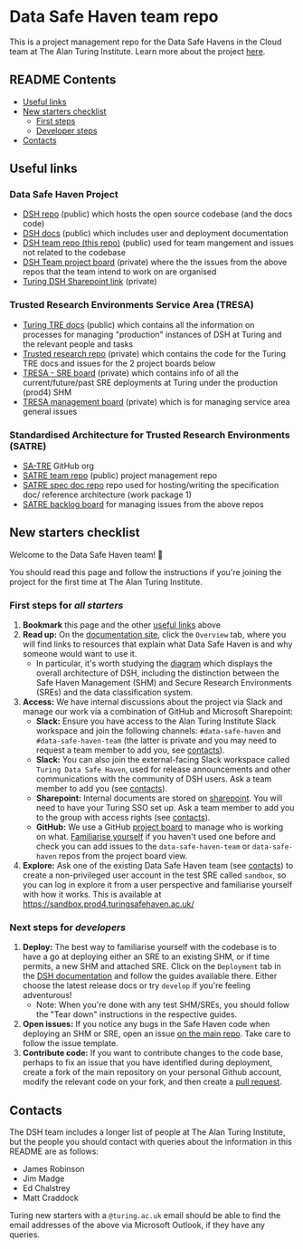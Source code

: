 # Data Safe Haven team repo

This is a project management repo for the Data Safe Havens in the Cloud team at The Alan Turing Institute. Learn more about the project [here](https://www.turing.ac.uk/research/research-projects/data-safe-havens-cloud).

## README Contents

- [Useful links](#useful-links)
- [New starters checklist](#new-starters-checklist)
    - [First steps](#first-steps-for-all-starters)
    - [Developer steps](#next-steps-for-developers)
- [Contacts](#contacts)

## Useful links

### Data Safe Haven Project

- [DSH repo](https://github.com/alan-turing-institute/data-safe-haven) (public) which hosts the open source codebase (and the docs code)
- [DSH docs](https://alan-turing-institute.github.io/data-safe-haven/) (public) which includes user and deployment documentation
- [DSH team repo (this repo)](https://github.com/alan-turing-institute/data-safe-haven-team) (public) used for team mangement and issues not related to the codebase
- [DSH Team project board](https://github.com/orgs/alan-turing-institute/projects/40/views/1) (private) where the the issues from the above repos that the team intend to work on are organised
- [Turing DSH Sharepoint link](https://thealanturininstitute.sharepoint.com/sites/SafeHaven) (private)

### Trusted Research Environments Service Area (TRESA)

- [Turing TRE docs](https://alan-turing-institute.github.io/trusted-research/) (public) which contains all the information on processes for managing "production" instances of DSH at Turing and the relevant people and tasks
- [Trusted research repo](https://github.com/alan-turing-institute/trusted-research) (private) which contains the code for the Turing TRE docs and issues for the 2 project boards below
- [TRESA - SRE board](https://github.com/orgs/alan-turing-institute/projects/25/views/1?layout=board) (private) which contains info of all the current/future/past SRE deployments at Turing under the production (prod4) SHM
- [TRESA management board](https://github.com/orgs/alan-turing-institute/projects/52/views/1?layout=board) (private) which is for managing service area general issues

### Standardised Architecture for Trusted Research Environments (SATRE)

- [SA-TRE](https://github.com/sa-tre) GitHub org
- [SATRE team repo](https://github.com/sa-tre/satre-team) (public) project management repo
- [SATRE spec doc repo](https://github.com/sa-tre/satre-specification) repo used for hosting/writing the specification doc/ reference architecture (work package 1)
- [SATRE backlog board](https://github.com/orgs/sa-tre/projects/1) for managing issues from the above repos


## New starters checklist

Welcome to the Data Safe Haven team! 🎉

You should read this page and follow the instructions if you're joining the project for the first time at The Alan Turing Institute.

### First steps for *all starters*

1. **Bookmark** this page and the other [useful links](#useful-links) above
2. **Read up:** On the [documentation site](https://alan-turing-institute.github.io/data-safe-haven), click the `Overview` tab, where you will find links to resources that explain what Data Safe Haven is and why someone would want to use it.
    - In particular, it's worth studying the [diagram](https://figshare.com/articles/poster/Data_Safe_Havens_in_the_Cloud/11815224) which displays the overall architecture of DSH, including the distinction between the Safe Haven Management (SHM) and Secure Research Environments (SREs) and the data classification system.
3. **Access:** We have internal discussions about the project via Slack and manage our work via a combination of GitHub and Microsoft Sharepoint:
    - **Slack:** Ensure you have access to the Alan Turing Institute Slack workspace and join the following channels: `#data-safe-haven` and `#data-safe-haven-team` (the latter is private and you may need to request a team member to add you, see [contacts](#contacts)).
    - **Slack:** You can also join the external-facing Slack workspace called `Turing Data Safe Haven`, used for release announcements and other communications with the community of DSH users. Ask a team member to add you (see [contacts](#contacts)).
    - **Sharepoint:** Internal documents are stored on [sharepoint](https://thealanturininstitute.sharepoint.com/sites/SafeHaven). You will need to have your Turing SSO set up. Ask a team member to add you to the group with access rights (see [contacts](#contacts)).
    - **GitHub:** We use a GitHub [project board](https://github.com/orgs/alan-turing-institute/projects/40/views/1) to manage who is working on what. [Familiarise yourself](https://docs.github.com/en/github-ae@latest/issues/organizing-your-work-with-project-boards/managing-project-boards/about-project-boards) if you haven't used one before and check you can add issues to the `data-safe-haven-team` or `data-safe-haven` repos from the project board view.
4. **Explore:** Ask one of the existing Data Safe Haven team (see [contacts](#contacts)) to create a non-privileged user account in the test SRE called `sandbox`, so you can log in explore it from a user perspective and familiarise yourself with how it works. This is available at https://sandbox.prod4.turingsafehaven.ac.uk/

### Next steps for *developers*

1. **Deploy:** The best way to familiarise yourself with the codebase is to have a go at deploying either an SRE to an existing SHM, or if time permits, a new SHM and attached SRE. Click on the `Deployment` tab in the [DSH documentation](https://alan-turing-institute.github.io/data-safe-haven/) and follow the guides available there. Either choose the latest release docs or try `develop` if you're feeling adventurous!
    - Note: When you're done with any test SHM/SREs, you should follow the "Tear down" instructions in the respective guides.
2. **Open issues:** If you notice any bugs in the Safe Haven code when deploying an SHM or SRE, open an issue [on the main repo](https://github.com/alan-turing-institute/data-safe-haven/issues). Take care to follow the issue template.
3. **Contribute code:** If you want to contribute changes to the code base, perhaps to fix an issue that you have identified during deployment, create a fork of the main repository on your personal Github account, modify the relevant code on your fork, and then create a [pull request](https://github.com/alan-turing-institute/data-safe-haven/pulls).

## Contacts

The DSH team includes a longer list of people at The Alan Turing Institute, but the people you should contact with queries about the information in this README are as follows:

- James Robinson
- Jim Madge
- Ed Chalstrey
- Matt Craddock

Turing new starters with a `@turing.ac.uk` email should be able to find the email addresses of the above via Microsoft Outlook, if they have any queries.
